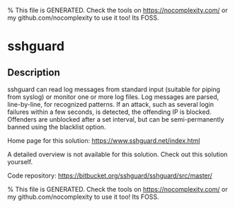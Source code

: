 
% This file is GENERATED. Check the tools on https://nocomplexity.com/ or my github.com/nocomplexity to use it too! Its FOSS. 

# sshguard

## Description 

sshguard can read log messages from standard input (suitable for piping from syslog) or monitor one or more log files. Log messages are parsed, line-by-line, for recognized patterns. If an attack, such as several login failures within a few seconds, is detected, the offending IP is blocked. Offenders are unblocked after a set interval, but can be semi-permanently banned using the blacklist option.

Home page for this solution: https://www.sshguard.net/index.html 

A detailed overview is not available for this solution. Check out this solution yourself.

Code repository: https://bitbucket.org/sshguard/sshguard/src/master/


% This file is GENERATED. Check the tools on https://nocomplexity.com/ or my github.com/nocomplexity to use it too! Its FOSS. 

